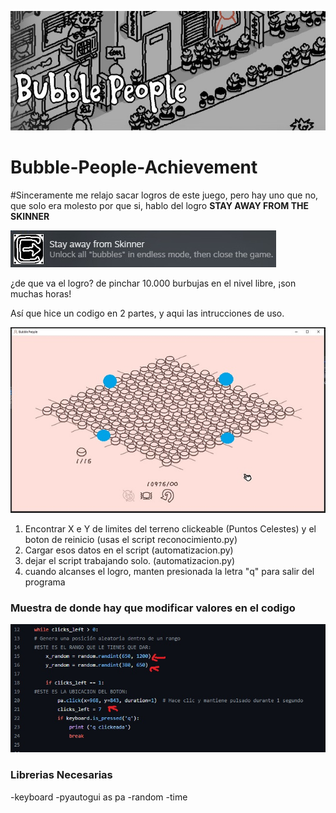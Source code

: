 ![portada](imagenes/portada.jpg)
# Bubble-People-Achievement

#Sinceramente me relajo sacar logros de este juego, pero hay uno que no, que solo era molesto por que si, hablo del logro **STAY AWAY FROM THE SKINNER** 

![logro](imagenes/stay.jpg)

¿de que va el logro? de pinchar 10.000 burbujas en el nivel libre, ¡son muchas horas! 

Así que hice un codigo en 2 partes, y aqui las intrucciones de uso.

![how to](imagenes/como.jpg)

1. Encontrar X e Y de limites del terreno clickeable (Puntos Celestes) y el boton de reinicio (usas el script reconocimiento.py)
2. Cargar esos datos en el script (automatizacion.py)
3. dejar el script trabajando solo. (automatizacion.py)
4. cuando alcanses el logro, manten presionada la letra "q" para salir del programa

### Muestra de donde hay que modificar valores en el codigo
![codigo](imagenes/nivel.jpg)



### Librerias Necesarias 
-keyboard
-pyautogui as pa
-random
-time
